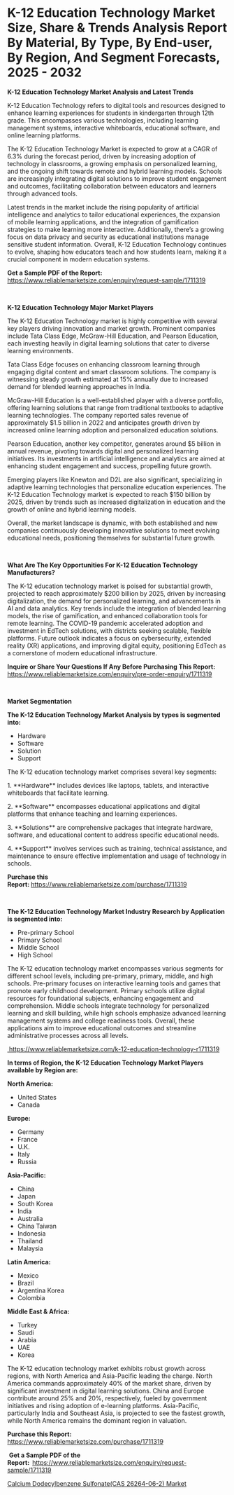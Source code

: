 <p><h1>K-12 Education Technology Market Size, Share & Trends Analysis Report By Material, By Type, By End-user, By Region, And Segment Forecasts, 2025 - 2032</h1></p><p><strong>K-12 Education Technology Market Analysis and Latest Trends</strong></p>
<p><p>K-12 Education Technology refers to digital tools and resources designed to enhance learning experiences for students in kindergarten through 12th grade. This encompasses various technologies, including learning management systems, interactive whiteboards, educational software, and online learning platforms. </p><p>The K-12 Education Technology Market is expected to grow at a CAGR of 6.3% during the forecast period, driven by increasing adoption of technology in classrooms, a growing emphasis on personalized learning, and the ongoing shift towards remote and hybrid learning models. Schools are increasingly integrating digital solutions to improve student engagement and outcomes, facilitating collaboration between educators and learners through advanced tools.</p><p>Latest trends in the market include the rising popularity of artificial intelligence and analytics to tailor educational experiences, the expansion of mobile learning applications, and the integration of gamification strategies to make learning more interactive. Additionally, there’s a growing focus on data privacy and security as educational institutions manage sensitive student information. Overall, K-12 Education Technology continues to evolve, shaping how educators teach and how students learn, making it a crucial component in modern education systems.</p></p>
<p><strong>Get a Sample PDF of the Report:&nbsp;</strong> <a href="https://www.reliablemarketsize.com/enquiry/request-sample/1711319?utm_campaign=1884&utm_medium=2&utm_source=Github&utm_content=ia&utm_term=10012025&utm_id=k-12-education-technology">https://www.reliablemarketsize.com/enquiry/request-sample/1711319</a></p>
<p>&nbsp;</p>
<p><strong>K-12 Education Technology Major Market Players</strong></p>
<p><p>The K-12 Education Technology market is highly competitive with several key players driving innovation and market growth. Prominent companies include Tata Class Edge, McGraw-Hill Education, and Pearson Education, each investing heavily in digital learning solutions that cater to diverse learning environments.</p><p>Tata Class Edge focuses on enhancing classroom learning through engaging digital content and smart classroom solutions. The company is witnessing steady growth estimated at 15% annually due to increased demand for blended learning approaches in India.</p><p>McGraw-Hill Education is a well-established player with a diverse portfolio, offering learning solutions that range from traditional textbooks to adaptive learning technologies. The company reported sales revenue of approximately $1.5 billion in 2022 and anticipates growth driven by increased online learning adoption and personalized education solutions.</p><p>Pearson Education, another key competitor, generates around $5 billion in annual revenue, pivoting towards digital and personalized learning initiatives. Its investments in artificial intelligence and analytics are aimed at enhancing student engagement and success, propelling future growth.</p><p>Emerging players like Knewton and D2L are also significant, specializing in adaptive learning technologies that personalize education experiences. The K-12 Education Technology market is expected to reach $150 billion by 2025, driven by trends such as increased digitalization in education and the growth of online and hybrid learning models.</p><p>Overall, the market landscape is dynamic, with both established and new companies continuously developing innovative solutions to meet evolving educational needs, positioning themselves for substantial future growth.</p></p>
<p>&nbsp;</p>
<p><strong>What Are The Key Opportunities For K-12 Education Technology Manufacturers?</strong></p>
<p><p>The K-12 education technology market is poised for substantial growth, projected to reach approximately $200 billion by 2025, driven by increasing digitalization, the demand for personalized learning, and advancements in AI and data analytics. Key trends include the integration of blended learning models, the rise of gamification, and enhanced collaboration tools for remote learning. The COVID-19 pandemic accelerated adoption and investment in EdTech solutions, with districts seeking scalable, flexible platforms. Future outlook indicates a focus on cybersecurity, extended reality (XR) applications, and improving digital equity, positioning EdTech as a cornerstone of modern educational infrastructure.</p></p>
<p><strong>Inquire or Share Your Questions If Any Before Purchasing This Report:</strong> <a href="https://www.reliablemarketsize.com/enquiry/pre-order-enquiry/1711319?utm_campaign=1884&utm_medium=2&utm_source=Github&utm_content=ia&utm_term=10012025&utm_id=k-12-education-technology">https://www.reliablemarketsize.com/enquiry/pre-order-enquiry/1711319</a></p>
<p>&nbsp;</p>
<p><strong>Market Segmentation</strong></p>
<p><strong>The K-12 Education Technology Market Analysis by types is segmented into:</strong></p>
<p><ul><li>Hardware</li><li>Software</li><li>Solution</li><li>Support</li></ul></p>
<p><p>The K-12 education technology market comprises several key segments: </p><p>1. **Hardware** includes devices like laptops, tablets, and interactive whiteboards that facilitate learning. </p><p>2. **Software** encompasses educational applications and digital platforms that enhance teaching and learning experiences. </p><p>3. **Solutions** are comprehensive packages that integrate hardware, software, and educational content to address specific educational needs. </p><p>4. **Support** involves services such as training, technical assistance, and maintenance to ensure effective implementation and usage of technology in schools.</p></p>
<p><strong>Purchase this Report:&nbsp;</strong><a href="https://www.reliablemarketsize.com/purchase/1711319?utm_campaign=1884&utm_medium=2&utm_source=Github&utm_content=ia&utm_term=10012025&utm_id=k-12-education-technology">https://www.reliablemarketsize.com/purchase/1711319</a></p>
<p>&nbsp;</p>
<p><strong>The K-12 Education Technology Market Industry Research by Application is segmented into:</strong></p>
<p><ul><li>Pre-primary School</li><li>Primary School</li><li>Middle School</li><li>High School</li></ul></p>
<p><p>The K-12 education technology market encompasses various segments for different school levels, including pre-primary, primary, middle, and high schools. Pre-primary focuses on interactive learning tools and games that promote early childhood development. Primary schools utilize digital resources for foundational subjects, enhancing engagement and comprehension. Middle schools integrate technology for personalized learning and skill building, while high schools emphasize advanced learning management systems and college readiness tools. Overall, these applications aim to improve educational outcomes and streamline administrative processes across all levels.</p></p>
<p><a href="https://www.reliablemarketsize.com/k-12-education-technology-r1711319?utm_campaign=1884&utm_medium=2&utm_source=Github&utm_content=ia&utm_term=10012025&utm_id=k-12-education-technology">&nbsp;https://www.reliablemarketsize.com/k-12-education-technology-r1711319</a></p>
<p><strong>In terms of Region, the K-12 Education Technology Market Players available by Region are:</strong></p>
<p>
    <p> <strong> North America: </strong>
        <ul>
            <li>United States</li>
            <li>Canada</li>
        </ul>
        </p> 
    <p> <strong> Europe: </strong>
        <ul>
            <li>Germany</li>
            <li>France</li>
            <li>U.K.</li>
            <li>Italy</li>
            <li>Russia</li>
        </ul>
        </p> 
    <p> <strong> Asia-Pacific: </strong>
        <ul>
            <li>China</li>
            <li>Japan</li>
            <li>South Korea</li>
            <li>India</li>
            <li>Australia</li>
            <li>China Taiwan</li>
            <li>Indonesia</li>
            <li>Thailand</li>
            <li>Malaysia</li>
        </ul>
        </p> 
    <p> <strong> Latin America: </strong>
        <ul>
            <li>Mexico</li>
            <li>Brazil</li>
            <li>Argentina Korea</li>
            <li>Colombia</li>
        </ul>
        </p> 
    <p> <strong> Middle East & Africa: </strong>
        <ul>
            <li>Turkey</li>
            <li>Saudi</li>
            <li>Arabia</li>
            <li>UAE</li>
            <li>Korea</li>
        </ul>
    </p>
    </p>
<p><p>The K-12 education technology market exhibits robust growth across regions, with North America and Asia-Pacific leading the charge. North America commands approximately 40% of the market share, driven by significant investment in digital learning solutions. China and Europe contribute around 25% and 20%, respectively, fueled by government initiatives and rising adoption of e-learning platforms. Asia-Pacific, particularly India and Southeast Asia, is projected to see the fastest growth, while North America remains the dominant region in valuation.</p></p>
<p><strong>Purchase this Report: </strong><a href="https://www.reliablemarketsize.com/purchase/1711319?utm_campaign=1884&utm_medium=2&utm_source=Github&utm_content=ia&utm_term=10012025&utm_id=k-12-education-technology">https://www.reliablemarketsize.com/purchase/1711319</a></p>
<p>&nbsp;<strong>Get a Sample PDF of the Report:&nbsp;&nbsp;</strong><a href="https://www.reliablemarketsize.com/enquiry/request-sample/1711319?utm_campaign=1884&utm_medium=2&utm_source=Github&utm_content=ia&utm_term=10012025&utm_id=k-12-education-technology">https://www.reliablemarketsize.com/enquiry/request-sample/1711319</a></p>
<p><strong></strong></p>
<p><p><a href="https://github.com/pizolina/Market-Research-Report-List-6/blob/main/calcium-dodecylbenzene-sulfonatecas-26264-06-2-market.md?utm_campaign=1884&utm_medium=2&utm_source=Github&utm_content=ia&utm_term=10012025&utm_id=k-12-education-technology">Calcium Dodecylbenzene Sulfonate(CAS 26264-06-2) Market</a></p></p>